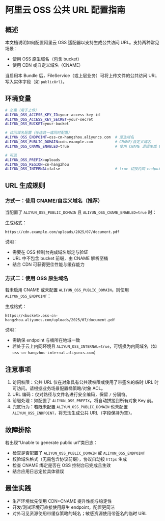 # 阿里云 OSS 公共 URL 配置指南

## 概述

本文档说明如何配置阿里云 OSS 适配器以支持生成公共访问 URL。支持两种常见场景：
- 使用 OSS 原生域名（包含 bucket）
- 使用 CDN 或自定义域名（CNAME）

当启用本 Bundle 后，FileService（或上层业务）可将上传文件的公共访问 URL 写入实体字段（如 `publicUrl`）。

## 环境变量

```bash
# 必需（用于上传）
ALIYUN_OSS_ACCESS_KEY_ID=your-access-key-id
ALIYUN_OSS_ACCESS_KEY_SECRET=your-secret
ALIYUN_OSS_BUCKET=your-bucket

# 访问域名配置（任选其一或同时配置）
ALIYUN_OSS_ENDPOINT=oss-cn-hangzhou.aliyuncs.com  # 原生域名
ALIYUN_OSS_PUBLIC_DOMAIN=cdn.example.com          # CNAME/自定义域名
ALIYUN_OSS_CNAME_ENABLED=true                     # 使用 CNAME 逻辑生成 URL

# 可选
ALIYUN_OSS_PREFIX=uploads
ALIYUN_OSS_REGION=cn-hangzhou
ALIYUN_OSS_INTERNAL=false                         # true 切换内网 endpoint（如 ecs 内网）
```

## URL 生成规则

### 方式一：使用 CNAME/自定义域名（推荐）

当配置了 `ALIYUN_OSS_PUBLIC_DOMAIN` 且 `ALIYUN_OSS_CNAME_ENABLED=true` 时：

生成格式：
```
https://cdn.example.com/uploads/2025/07/document.pdf
```

说明：
- 需要在 OSS 控制台完成域名绑定与验证
- URL 中不包含 bucket 前缀，由 CNAME 解析至桶
- 结合 CDN 可获得更佳性能与缓存能力

### 方式二：使用 OSS 原生域名

若未启用 CNAME 或未配置 `ALIYUN_OSS_PUBLIC_DOMAIN`，则使用 `ALIYUN_OSS_ENDPOINT`：

生成格式：
```
https://<bucket>.oss-cn-hangzhou.aliyuncs.com/uploads/2025/07/document.pdf
```

说明：
- 需确保 endpoint 与桶所在地域一致
- 若处于云上内网环境且 `ALIYUN_OSS_INTERNAL=true`，可切换为内网域名（如 `oss-cn-hangzhou-internal.aliyuncs.com`）

## 注意事项

1. 访问权限：公共 URL 仅在对象具有公共读权限或使用了带签名的临时 URL 时可访问。请根据业务场景配置桶策略/对象 ACL。
2. URL 编码：仅对路径与文件名进行安全编码，保留 `/` 分隔符。
3. 前缀处理：如配置了 `ALIYUN_OSS_PREFIX`，将自动拼接到所有对象 Key 前。
4. 兜底行为：若既未配置 `ALIYUN_OSS_PUBLIC_DOMAIN` 也未配置 `ALIYUN_OSS_ENDPOINT`，将无法生成公共 URL（字段保持为空）。

## 故障排除

若出现“Unable to generate public url”类日志：
- 检查是否配置了 `ALIYUN_OSS_PUBLIC_DOMAIN` 或 `ALIYUN_OSS_ENDPOINT`
- 校验域名格式（无需包含协议前缀），协议自动按 `https` 生成
- 检查 CNAME 绑定是否在 OSS 控制台已完成且生效
- 结合应用日志定位具体错误

## 最佳实践

- 生产环境优先使用 CDN+CNAME 提升性能与稳定性
- 开发/测试环境可直接使用原生 endpoint，配置更简洁
- 对外可见资源使用带缓存策略的域名；敏感资源使用带签名的临时 URL

